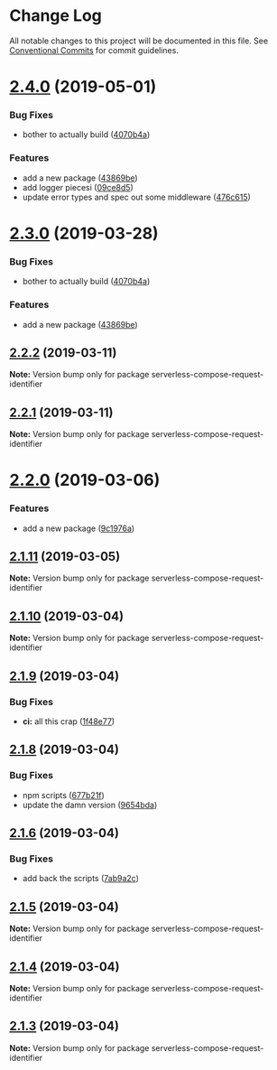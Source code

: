 # Change Log

All notable changes to this project will be documented in this file.
See [Conventional Commits](https://conventionalcommits.org) for commit guidelines.

# [2.4.0](https://github.com/DavidJFelix/serverless-compose/compare/v2.1.10...v2.4.0) (2019-05-01)


### Bug Fixes

* bother to actually build ([4070b4a](https://github.com/DavidJFelix/serverless-compose/commit/4070b4a))


### Features

* add a new package ([43869be](https://github.com/DavidJFelix/serverless-compose/commit/43869be))
* add logger piecesi ([09ce8d5](https://github.com/DavidJFelix/serverless-compose/commit/09ce8d5))
* update error types and spec out some middleware ([476c615](https://github.com/DavidJFelix/serverless-compose/commit/476c615))





# [2.3.0](https://github.com/DavidJFelix/serverless-compose/compare/v2.1.10...v2.3.0) (2019-03-28)


### Bug Fixes

* bother to actually build ([4070b4a](https://github.com/DavidJFelix/serverless-compose/commit/4070b4a))


### Features

* add a new package ([43869be](https://github.com/DavidJFelix/serverless-compose/commit/43869be))





## [2.2.2](https://github.com/DavidJFelix/serverless-compose/compare/v2.2.1...v2.2.2) (2019-03-11)

**Note:** Version bump only for package serverless-compose-request-identifier





## [2.2.1](https://github.com/DavidJFelix/serverless-compose/compare/v2.2.0...v2.2.1) (2019-03-11)

**Note:** Version bump only for package serverless-compose-request-identifier





# [2.2.0](https://github.com/DavidJFelix/serverless-compose/compare/v2.1.11...v2.2.0) (2019-03-06)


### Features

* add a new package ([9c1976a](https://github.com/DavidJFelix/serverless-compose/commit/9c1976a))





## [2.1.11](https://github.com/DavidJFelix/serverless-compose/compare/v2.1.10...v2.1.11) (2019-03-05)

**Note:** Version bump only for package serverless-compose-request-identifier





## [2.1.10](https://github.com/DavidJFelix/serverless-compose/compare/v2.1.9...v2.1.10) (2019-03-04)

**Note:** Version bump only for package serverless-compose-request-identifier





## [2.1.9](https://github.com/DavidJFelix/serverless-compose/compare/v2.1.8...v2.1.9) (2019-03-04)


### Bug Fixes

* **ci:** all this crap ([1f48e77](https://github.com/DavidJFelix/serverless-compose/commit/1f48e77))





## [2.1.8](https://github.com/DavidJFelix/serverless-compose/compare/v2.1.6...v2.1.8) (2019-03-04)


### Bug Fixes

* npm scripts ([677b21f](https://github.com/DavidJFelix/serverless-compose/commit/677b21f))
* update the damn version ([9654bda](https://github.com/DavidJFelix/serverless-compose/commit/9654bda))





## [2.1.6](https://github.com/DavidJFelix/serverless-compose/compare/v2.1.5...v2.1.6) (2019-03-04)


### Bug Fixes

* add back the scripts ([7ab9a2c](https://github.com/DavidJFelix/serverless-compose/commit/7ab9a2c))





## [2.1.5](https://github.com/DavidJFelix/serverless-compose/compare/v2.1.4...v2.1.5) (2019-03-04)

**Note:** Version bump only for package serverless-compose-request-identifier





## [2.1.4](https://github.com/DavidJFelix/serverless-compose/compare/v2.1.3...v2.1.4) (2019-03-04)

**Note:** Version bump only for package serverless-compose-request-identifier





## [2.1.3](https://github.com/DavidJFelix/serverless-compose/compare/v2.1.1...v2.1.3) (2019-03-04)

**Note:** Version bump only for package serverless-compose-request-identifier
